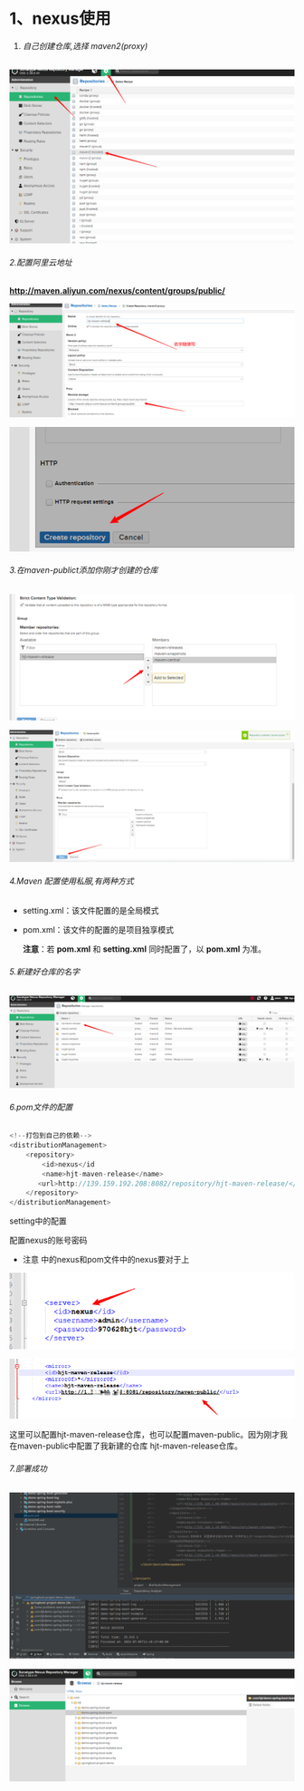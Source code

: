 # 1、nexus使用

1. ###### 自己创建仓库,选择 maven2(proxy)

![image-20220705134043201](nexus%E4%BD%BF%E7%94%A8.assets/image-20220705134043201.png)

###### 2.配置阿里云地址

**http://maven.aliyun.com/nexus/content/groups/public/**

![](nexus%E4%BD%BF%E7%94%A8.assets/image-20220705112711627-16578495955993.png)

![image-20220705112825591](nexus%E4%BD%BF%E7%94%A8.assets/image-20220705112825591-16578495998804.png)

###### 3.在maven-publict添加你刚才创建的仓库

![image-20220705112937453](nexus%E4%BD%BF%E7%94%A8.assets/image-20220705112937453.png)

![image-20220705113105262](nexus%E4%BD%BF%E7%94%A8.assets/image-20220705113105262.png)

###### 4.Maven 配置使用私服,有两种方式

- setting.xml：该文件配置的是全局模式

- pom.xml：该文件的配置的是项目独享模式

  **注意**：若 **pom.xml** 和 **setting.xml** 同时配置了，以 **pom.xml** 为准。

###### 5.新建好仓库的名字

![image-20220705134120825](nexus%E4%BD%BF%E7%94%A8.assets/image-20220705134120825.png)

###### 6.pom文件的配置

```java
<!--打包到自己的依赖-->
<distributionManagement>
    <repository>
        <id>nexus</id
        <name>hjt-maven-release</name>
       <url>http://139.159.192.208:8082/repository/hjt-maven-release/</url>
    </repository>
</distributionManagement>
```

setting中的配置

配置nexus的账号密码  

- 注意 <id>中的nexus和pom文件中的<id>nexus要对于上

![image-20220705145150315](nexus%E4%BD%BF%E7%94%A8.assets/image-20220705145150315.png)

![image-20220705145421839](nexus%E4%BD%BF%E7%94%A8.assets/image-20220705145421839.png)

这里可以配置hjt-maven-release仓库，也可以配置maven-public。因为刚才我在maven-public中配置了我新建的仓库 hjt-maven-release仓库。

###### 7.部署成功

![image-20220705145825404](nexus%E4%BD%BF%E7%94%A8.assets/image-20220705145825404.png)

![image-20220705145839326](nexus%E4%BD%BF%E7%94%A8.assets/image-20220705145839326.png)